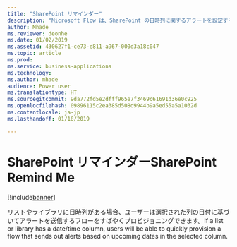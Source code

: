 ```yaml
---
title: "SharePoint リマインダー"
description: "Microsoft Flow は、SharePoint の日時列に関するアラートを設定するために使用できます。"
author: Mhade
ms.reviewer: deonhe
ms.date: 01/02/2019
ms.assetid: 430627f1-ce73-e811-a967-000d3a18c047
ms.topic: article
ms.prod: 
ms.service: business-applications
ms.technology: 
ms.author: mhade
audience: Power user
ms.translationtype: HT
ms.sourcegitcommit: 9da772fd5e2dfff965e7f3469c61691d36e0c925
ms.openlocfilehash: 09896115c2ea385d508d9944b9a5ed55a5a1032d
ms.contentlocale: ja-jp
ms.lasthandoff: 01/18/2019

---
```

# <a name="sharepoint-remind-me"></a><span data-ttu-id="cb654-103">SharePoint リマインダー</span><span class="sxs-lookup"><span data-stu-id="cb654-103">SharePoint Remind Me</span></span>


[!include[banner](../../includes/banner.md)]

<span data-ttu-id="cb654-104">リストやライブラリに日時列がある場合、ユーザーは選択された列の日付に基づいてアラートを送信するフローをすばやくプロビジョニングできます。</span><span class="sxs-lookup"><span data-stu-id="cb654-104">If a list or library has a date/time column, users will be able to quickly provision a flow that sends out alerts based on upcoming dates in the selected column.</span></span> 

